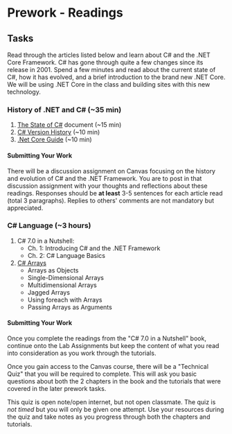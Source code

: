 # Prework - Readings

## Tasks
Read through the articles listed below and learn about C# and the .NET Core Framework. 
C# has gone through quite a few changes since its release in 2001. Spend a few minutes and read about the current state of C#,
how it has evolved, and a brief introduction to the brand new .NET Core. We will be using .NET Core in the class and building sites with this new technology. 

### History of .NET and C# (~35 min)
1. [The State of C#](cs.pdf) document (~15 min)
1. [C# Version History](https://docs.microsoft.com/en-us/dotnet/csharp/whats-new/csharp-version-history) (~10 min)
1. [.Net Core Guide](https://docs.microsoft.com/en-us/dotnet/core/) (~10 min)

#### Submitting Your Work
There will be a discussion assignment on Canvas focusing on the history and evolution of C# and the .NET Framework.
You are to post in that discussion assignment with your thoughts and reflections about these readings.
Responses should be **at least** 3-5 sentences for each article read (total 3 paragraphs).
Replies to others' comments are not mandatory but appreciated.

### C# Language (~3 hours)
1. C# 7.0 in a Nutshell:
	- Ch. 1: Introducing C# and the .NET Framework
	- Ch. 2: C# Language Basics
2. [C# Arrays](https://docs.microsoft.com/en-us/dotnet/csharp/programming-guide/arrays/)
	- Arrays as Objects
	- Single-Dimensional Arrays
	- Multidimensional Arrays
	- Jagged Arrays
	- Using foreach with Arrays
	- Passing Arrays as Arguments


#### Submitting Your Work
Once you complete the readings from the "C# 7.0 in a Nutshell" book, continue onto the Lab Assignments but keep
the content of what you read into consideration as you work through the tutorials. 

Once you gain access to the Canvas course, there will be a "Technical Quiz" that you will be required to complete. This will
ask you basic questions about both the 2 chapters in the book and the tutorials that were covered in the later prework tasks. 

This quiz is open note/open internet, but not open classmate. The quiz is *not timed* but you will only be given one attempt. Use your 
resources during the quiz and take notes as you progress through both the chapters and tutorials. 

